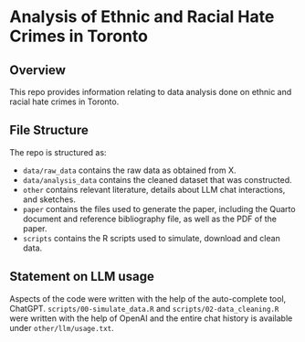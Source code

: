 # Analysis of Ethnic and Racial Hate Crimes in Toronto

## Overview

This repo provides information relating to data analysis done on ethnic and racial hate crimes in Toronto.


## File Structure

The repo is structured as:

-   `data/raw_data` contains the raw data as obtained from X.
-   `data/analysis_data` contains the cleaned dataset that was constructed.
-   `other` contains relevant literature, details about LLM chat interactions, and sketches.
-   `paper` contains the files used to generate the paper, including the Quarto document and reference bibliography file, as well as the PDF of the paper. 
-   `scripts` contains the R scripts used to simulate, download and clean data.


## Statement on LLM usage

Aspects of the code were written with the help of the auto-complete tool, ChatGPT. `scripts/00-simulate_data.R` and `scripts/02-data_cleaning.R` were written with the help of OpenAI and the entire chat history is available under `other/llm/usage.txt`.